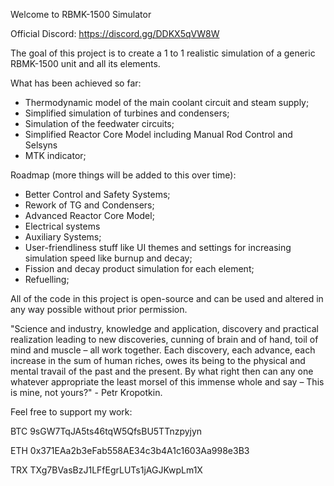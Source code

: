 Welcome to RBMK-1500 Simulator

Official Discord: https://discord.gg/DDKX5qVW8W

The goal of this project is to create a 1 to 1 realistic simulation of a generic RBMK-1500 unit and all its elements.

What has been achieved so far:

- Thermodynamic model of the main coolant circuit and steam supply;
- Simplified simulation of turbines and condensers;
- Simulation of the feedwater circuits;
- Simplified Reactor Core Model including Manual Rod Control and Selsyns
- MTK indicator;

Roadmap (more things will be added to this over time):

- Better Control and Safety Systems;
- Rework of TG and Condensers;
- Advanced Reactor Core Model;
- Electrical systems
- Auxiliary Systems;
- User-friendliness stuff like UI themes and settings for increasing simulation speed like burnup and decay; 
- Fission and decay product simulation for each element;
- Refuelling;


All of the code in this project is open-source and can be used and altered in any way possible without prior permission. 

"Science and industry, knowledge and application, discovery and practical realization leading to new discoveries, cunning of brain and of hand, toil of mind and muscle – all work together. Each discovery, each advance, each increase in the sum of human riches, owes its being to the physical and mental travail of the past and the present.
By what right then can any one whatever appropriate the least morsel of this immense whole and say – This is mine, not yours?" - Petr Kropotkin.


Feel free to support my work:

BTC 9sGW7TqJA5ts46tqW5QfsBU5TTnzpyjyn

ETH 0x371EAa2b3eFab558AE34c3b4A1c1603Aa998e3B3

TRX TXg7BVasBzJ1LFfEgrLUTs1jAGJKwpLm1X


